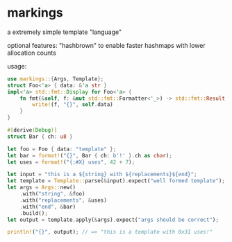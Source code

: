 # markings
a extremely simple template "language"

optional features: "hashbrown" to enable faster hashmaps with lower allocation counts

usage:
```rust
use markings::{Args, Template};
struct Foo<'a> { data: &'a str }
impl<'a> std::fmt::Display for Foo<'a> {
    fn fmt(&self, f: &mut std::fmt::Formatter<'_>) -> std::fmt::Result {
        write!(f, "{}", self.data)
    }
}

#[derive(Debug)]
struct Bar { ch: u8 }

let foo = Foo { data: "template" };
let bar = format!("{}", Bar { ch: b'!' }.ch as char);
let uses = format!("{:#X} uses", 42 + 7);

let input = "this is a ${string} with ${replacements}${end}";
let template = Template::parse(&input).expect("well formed template");
let args = Args::new()
    .with("string", &foo)
    .with("replacements", &uses)
    .with("end", &bar)
    .build();
let output = template.apply(&args).expect("args should be correct");

println!("{}", output); // => "this is a template with 0x31 uses!"
```
